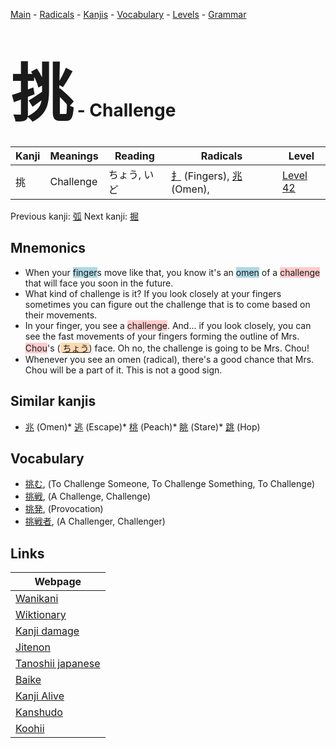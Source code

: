 <style> bigfont {font-size: 100px}</style>
[Main](../README.md) -
[Radicals](../radicals.md) -
[Kanjis](../kanjis.md) -
[Vocabulary](../vocabulary.md) -
[Levels](../levels.md) -
[Grammar](../grammar.md)
# <bigfont> 挑</bigfont> - Challenge 

| Kanji | Meanings | Reading | Radicals | Level |
| --- | --- | --- | --- | --- |
| 挑 | Challenge | ちょう, いど | [扌](../radicals/扌.md) (Fingers), [兆](../radicals/兆.md) (Omen),  | [Level 42](../levels/wk_level42.md) |

Previous kanji: [弧](弧.md) Next kanji: [掘](掘.md) 

## Mnemonics
 * When your <span style="background-color:#ADD8E6"> finger</span>s move like that, you know it's an <span style="background-color:#ADD8E6"> omen</span> of a <span style="background-color:#ffcccb"> challenge</span> that will face you soon in the future.
* What kind of challenge is it? If you look closely at your fingers sometimes you can figure out the challenge that is to come based on their movements.
* In your finger, you see a <span style="background-color:#ffcccb"> challenge</span>. And... if you look closely, you can see the fast movements of your fingers forming the outline of Mrs. <span style="background-color:#ffcccb"> Chou</span>'s (<span style="background-color:#fed8b1"> [ちょう](https://jisho.org/search/ちょう)</span>) face. Oh no, the challenge is going to be Mrs. Chou!
* Whenever you see an omen (radical), there's a good chance that Mrs. Chou will be a part of it. This is not a good sign.


## Similar kanjis
 * [兆](兆.md) (Omen)* [逃](逃.md) (Escape)* [桃](桃.md) (Peach)* [眺](眺.md) (Stare)* [跳](跳.md) (Hop)


## Vocabulary
 * [挑む](../vocabulary/挑.md), (To Challenge Someone, To Challenge Something, To Challenge)
* [挑戦](../vocabulary/挑.md), (A Challenge, Challenge)
* [挑発](../vocabulary/挑.md), (Provocation)
* [挑戦者](../vocabulary/挑.md), (A Challenger, Challenger)



## Links 

| Webpage |
| --- |
| [Wanikani          ](https://www.wanikani.com/kanji/挑) |
| [Wiktionary        ](https://en.wiktionary.org/wiki/挑) |
| [Kanji damage      ](http://www.kanjidamage.com/kanji/search?utf8=✓&q=挑) |
| [Jitenon           ](https://jitenon.com/kanji/挑) |
| [Tanoshii japanese ](https://www.tanoshiijapanese.com/dictionary/kanji.cfm?k=挑) |
| [Baike             ](https://baike.baidu.com/item/挑) |
| [Kanji Alive       ](https://app.kanjialive.com/挑) |
| [Kanshudo          ](https://www.kanshudo.com/searchmn?q=挑) |
| [Koohii            ](https://kanji.koohii.com/study/kanji/挑) |
